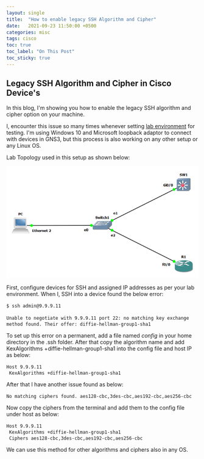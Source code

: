 ```yaml
---
layout: single
title:  "How to enable legacy SSH Algorithm and Cipher"
date:   2021-09-23 11:50:00 +0500
categories: misc
tags: cisco
toc: true
toc_label: "On This Post"
toc_sticky: true
---
```


## Legacy SSH Algorithm and Cipher in Cisco Device's
In this blog, I'm showing you how to enable the legacy SSH algorithm and cipher option on your machine.

I, encounter this issue so many times whenever setting [lab environment](https://syd-asif.blogspot.com/2021/09/set-up-lab-for-network-automation-in.html) for testing. I'm using Windows 10 and Microsoft loopback adaptor to connect with devices in GNS3, but this process is also working on any other setup or any Linux OS.

Lab Topology used in this setup as shown below:

![lab-layout](/assets/images/ssh_issu_lab.png)

First, configure devices for SSH and assigned IP addresses as per your lab environment. When I, SSH into a device found the below error:

```console
$ ssh admin@9.9.9.11

Unable to negotiate with 9.9.9.11 port 22: no matching key exchange method found. Their offer: diffie-hellman-group1-sha1
```

To set up this error on a permanent, add a file named _config_ in your home directory in the .ssh folder. After that copy the algorithm name and add KexAlgorithms +diffie-hellman-group1-sha1 into the config file and host IP as below:

```console
Host 9.9.9.11
 KexAlgorithms +diffie-hellman-group1-sha1
```

After that  I have another issue found as below:

```console
No matching ciphers found. aes128-cbc,3des-cbc,aes192-cbc,aes256-cbc
```

Now copy the ciphers from the terminal and add them to the config file under host as below:

```console
Host 9.9.9.11
 KexAlgorithms +diffie-hellman-group1-sha1
 Ciphers aes128-cbc,3des-cbc,aes192-cbc,aes256-cbc
```

We can use this method for other algorithms and ciphers also in any OS.
